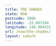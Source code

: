 ```yaml
---
title: THE SHADES
state: NSW
postcode: 2866
latitude: -33.007264
longitude: 148.904531
url: /nsw/the-shades/
layout: suburb
---
```

